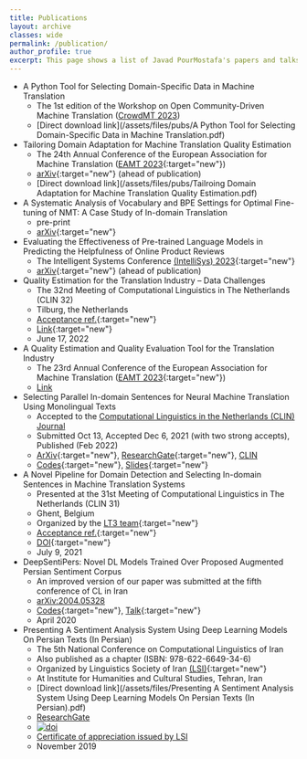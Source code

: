 ```yaml
---
title: Publications
layout: archive
classes: wide
permalink: /publication/
author_profile: true
excerpt: This page shows a list of Javad PourMostafa's papers and talks.
---
```

*   A Python Tool for Selecting Domain-Specific Data in Machine Translation
    *   The 1st edition of the Workshop on Open Community-Driven Machine Translation ([CrowdMT 2023](https://macocu.eu/workshop))
    *   [Direct download link](/assets/files/pubs/A Python Tool for Selecting Domain-Specific Data in Machine Translation.pdf)
*   Tailoring Domain Adaptation for Machine Translation Quality Estimation
    *   The 24th Annual Conference of the European Association for Machine Translation ([EAMT 2023](https://events.tuni.fi/eamt23/){:target="new"})
    *   [arXiv](https://arxiv.org/abs/2304.08891){:target="new"} (ahead of publication)
    *   [Direct download link](/assets/files/pubs/Tailroing Domain Adaptation for Machine Translation Quality Estimation.pdf)
*   A Systematic Analysis of Vocabulary and BPE Settings for Optimal Fine-tuning of NMT: A Case Study of In-domain Translation 
    *   pre-print
    *   [arXiv](https://arxiv.org/abs/2303.00722){:target="new"}
*   Evaluating the Effectiveness of Pre-trained Language Models in Predicting the Helpfulness of Online Product Reviews
    *   The Intelligent Systems Conference [(IntelliSys) 2023](https://saiconference.com/IntelliSys){:target="new"} 
    *   [arXiv](https://arxiv.org/abs/2302.10199){:target="new"} (ahead of publication)
*   Quality Estimation for the Translation Industry – Data Challenges
    *   The 32nd Meeting of Computational Linguistics in The Netherlands (CLIN 32)
    *   Tilburg, the Netherlands
    *   [Acceptance ref.](https://clin2022.uvt.nl/clin32/programme/){:target="new"}
    *   [Link](https://www.researchgate.net/publication/361389091_Quality_Estimation_for_the_Translation_Industry_-_Data_Challenges){:target="new"}
    *   June 17, 2022
*   A Quality Estimation and Quality Evaluation Tool for the Translation Industry  
    *   The 23rd Annual Conference of the European Association for Machine Translation ([EAMT 2023](https://events.tuni.fi/eamt23/){:target="new"})
    *   [Link](https://aclanthology.org/2022.eamt-1.43/{:target="new"})   
*   Selecting Parallel In-domain Sentences for Neural Machine Translation Using Monolingual Texts
    *   Accepted to the [Computational Linguistics in the Netherlands (CLIN) Journal](https://www.clinjournal.org/{:target="new"})
    *   Submitted Oct 13, Accepted Dec 6, 2021 (with two strong accepts), Published (Feb 2022)
    *   [ArXiv](http://arxiv.org/abs/2112.06096){:target="new"}, [ResearchGate](https://www.researchgate.net/publication/357013946_Selecting_Parallel_In-domain_Sentences_for_Neural_Machine_Translation_Using_Monolingual_Texts){:target="new"}, [CLIN](https://www.clinjournal.org/index.php/clinj/article/view/137)
    *   [Codes](https://github.com/JoyeBright/DataSelection-NMT){:target="new"}, [Slides](https://www.researchgate.net/publication/360105031_Selecting_Parallel_In-domain_Sentences_for_Neural_Machine_Translation_NMT_Using_Monolingual_Texts){:target="new"}
*   A Novel Pipeline for Domain Detection and Selecting In-domain Sentences in Machine Translation Systems
    *   Presented at the 31st Meeting of Computational Linguistics in The Netherlands (CLIN 31)
    *   Ghent, Belgium
    *   Organized by the [LT3 team](https://lt3.ugent.be/){:target="new"}
    *   [Acceptance ref.](https://www.clin31.ugent.be/programme/){:target="new"}
    *   [DOI](https://doi.org/10.6084/m9.figshare.14829030){:target="new"}
    *   July 9, 2021
*   DeepSentiPers: Novel DL Models Trained Over Proposed Augmented Persian Sentiment Corpus
    *   An improved version of our paper was submitted at the fifth conference of CL in Iran
    *   [arXiv:2004.05328](https://arxiv.org/abs/2004.05328)
    *   [Codes](https://github.com/JoyeBright/DeepSentiPers){:target="new"}, [Talk](https://www.researchgate.net/publication/338570412_A_Deep_Persian_Sentiment_Analysis_Framework){:target="new"}
    *   April 2020
*   Presenting A Sentiment Analysis System Using Deep Learning Models On Persian Texts (In Persian)
    *   The 5th National Conference on Computational Linguistics of Iran
    *   Also published as a chapter (ISBN: 978-622-6649-34-6)
    *   Organized by Linguistics Society of Iran [(LSI)](https://en.wikipedia.org/wiki/Linguistics_Society_of_Iran){:target="new"}
    *   At Institute for Humanities and Cultural Studies, Tehran, Iran
    *   [Direct download link](/assets/files/Presenting A Sentiment Analysis System Using Deep Learning Models On Persian Texts (In Persian).pdf)
    *   [ResearchGate](https://www.researchgate.net/publication/335612122_Presenting_A_Sentiment_Analysis_System_Using_Deep_Learning_Models_On_Persian_Texts_In_Persian)
    *   [![doi](https://zenodo.org/badge/DOI/10.5281/zenodo.3551273.svg)](https://doi.org/10.5281/zenodo.3551273)
    *   [Certificate of appreciation issued by LSI](/assets/files/CLConference-English.pdf)
    *   November 2019
